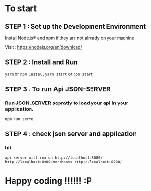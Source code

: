 # To start

##  STEP 1 : Set up the Development Environment

Install Node.js® and npm if they are not already on your machine

Visit : https://nodejs.org/en/download/


##  STEP 2 : Install and Run
`yarn` or `npm install`
`yarn start` or `npm start`

##  STEP 3 : To run Api JSON-SERVER
### Run JSON_SERVER sepratly to load your api in your application.
   `npm run serve`
   

##  STEP 4 : check json server and application
 ### hit 
 `api server will run on http://localhost:8080/
 http://localhost:8080/merchants
      http://localhost:8080/`
 

# Happy coding  !!!!!! :P
